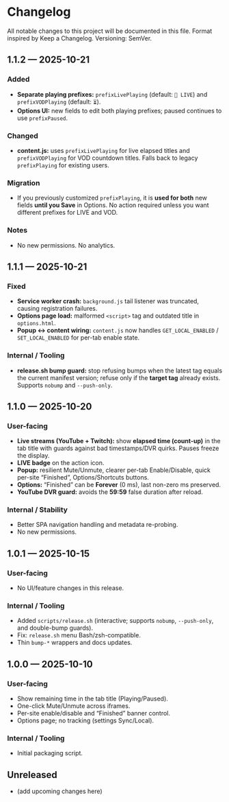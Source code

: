 # Changelog
All notable changes to this project will be documented in this file.
Format inspired by Keep a Changelog. Versioning: SemVer.

## 1.1.2 — 2025-10-21
### Added
- **Separate playing prefixes:** `prefixLivePlaying` (default: `🔴 LIVE`) and `prefixVODPlaying` (default: `⏳`).
- **Options UI:** new fields to edit both playing prefixes; paused continues to use `prefixPaused`.

### Changed
- **content.js:** uses `prefixLivePlaying` for live elapsed titles and `prefixVODPlaying` for VOD countdown titles. Falls back to legacy `prefixPlaying` for existing users.

### Migration
- If you previously customized `prefixPlaying`, it is **used for both** new fields **until you Save** in Options. No action required unless you want different prefixes for LIVE and VOD.

### Notes
- No new permissions. No analytics.

## 1.1.1 — 2025-10-21
### Fixed
- **Service worker crash:** `background.js` tail listener was truncated, causing registration failures.
- **Options page load:** malformed `<script>` tag and outdated title in `options.html`.
- **Popup ↔ content wiring:** `content.js` now handles `GET_LOCAL_ENABLED` / `SET_LOCAL_ENABLED` for per-tab enable state.

### Internal / Tooling
- **release.sh bump guard:** stop refusing bumps when the latest tag equals the current manifest version; refuse only if the **target tag** already exists. Supports `nobump` and `--push-only`.

## 1.1.0 — 2025-10-20
### User-facing
- **Live streams (YouTube + Twitch):** show **elapsed time (count-up)** in the tab title with guards against bad timestamps/DVR quirks. Pauses freeze the display.
- **LIVE badge** on the action icon.
- **Popup:** resilient Mute/Unmute, clearer per-tab Enable/Disable, quick per-site “Finished”, Options/Shortcuts buttons.
- **Options:** “Finished” can be **Forever** (0 ms), last non-zero ms preserved.
- **YouTube DVR guard:** avoids the **59:59** false duration after reload.

### Internal / Stability
- Better SPA navigation handling and metadata re-probing.
- No new permissions.

## 1.0.1 — 2025-10-15
### User-facing
- No UI/feature changes in this release.

### Internal / Tooling
- Added `scripts/release.sh` (interactive; supports `nobump`, `--push-only`, and double-bump guards).
- Fix: `release.sh` menu Bash/zsh-compatible.
- Thin `bump-*` wrappers and docs updates.

## 1.0.0 — 2025-10-10
### User-facing
- Show remaining time in the tab title (Playing/Paused).
- One-click Mute/Unmute across iframes.
- Per-site enable/disable and “Finished” banner control.
- Options page; no tracking (settings Sync/Local).

### Internal / Tooling
- Initial packaging script.

## Unreleased
- (add upcoming changes here)
